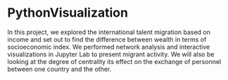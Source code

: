 # PythonVisualization
In this project, we explored the international talent migration based on income and set out to find the difference between wealth in terms of socioeconomic index. We performed network analysis and interactive visualizations in Jupyter Lab to present migrant activity. We will also be looking at the degree of centrality its effect on the exchange of personnel between one country and the other.
